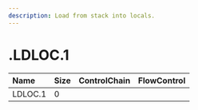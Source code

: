```yaml
---
description: Load from stack into locals.
---
```


# .LDLOC.1

| Name | Size | ControlChain | FlowControl |
| :--- | :--- | :--- | :--- |
| LDLOC.1 | 0 |  |  |
